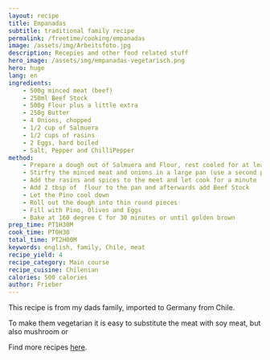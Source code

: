 ```yaml
---
layout: recipe
title: Empanadas
subtitle: traditional family recipe 
permalink: /freetime/cooking/empanadas
image: /assets/img/Arbeitsfoto.jpg
description: Recepies and other food related stuff
hero_image: /assets/img/empanadas-vegetarisch.png
hero: huge
lang: en
ingredients:
    - 500g minced meat (beef)
    - 250ml Beef Stock
    - 500g Flour plus a little extra
    - 250g Butter
    - 4 Onions, chopped
    - 1/2 cup of Salmuera
    - 1/2 cups of rasins 
    - 2 Eggs, hard boiled
    - Salt, Pepper and ChilliPepper   
method:
    - Prepare a dough out of Salmuera and Flour, rest cooled for at least 30 minutes before rolling it out
    - Stirfry the minced meat and onions in a large pan (use a second pan for the onion if nessecary
    - Add the rasins and spices to the meet and let cook for a minute
    - Add 2 tbsp of  flour to the pan and afterwards add Beef Stock
    - Let the Pino cool down
    - Roll out the dough into thin round pieces
    - Fill with Pino, Olives and Eggs
    - Bake at 160 degree C for 30 minutes or until golden brown
prep_time: PT1H30M
cook_time: PT0H30
total_time: PT2H00M
keywords: english, family, Chile, meat
recipe_yield: 4
recipe_category: Main course
recipe_cuisine: Chilenian
calories: 500 calories
author: Frieber
---
```

This recipe is from my dads family, imported to Germany from Chile. 

To make them vegetarian it is easy to substitute the meat with soy meat, but also mushroom or 

Find more recipes [here](/freetime/cooking).